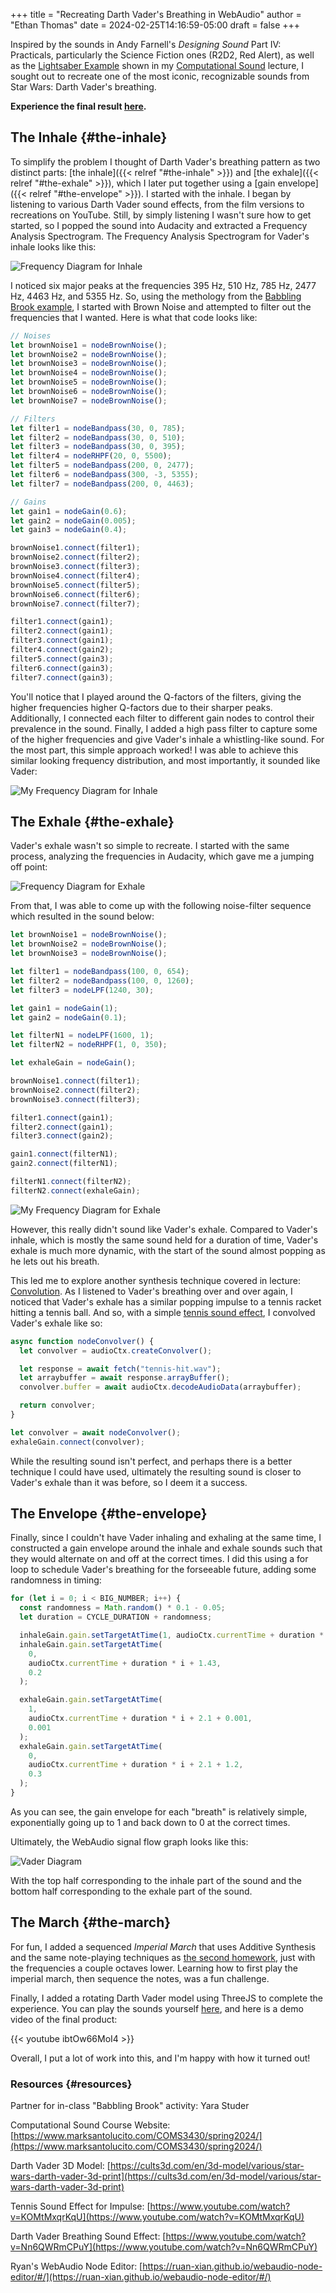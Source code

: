+++
title = "Recreating Darth Vader's Breathing in WebAudio"
author = "Ethan Thomas"
date = 2024-02-25T14:16:59-05:00
draft = false
+++

Inspired by the sounds in Andy Farnell's _Designing Sound_ Part IV: Practicals, particularly the Science Fiction ones (R2D2, Red Alert), as well as the [Lightsaber Example](https://youtu.be/9DqBNDHKFC4?feature=shared) shown in my [Computational Sound](https://www.marksantolucito.com/COMS3430/spring2024/) lecture, I sought out to recreate one of the most iconic, recognizable sounds from Star Wars: Darth Vader's breathing.

**Experience the final result [here](https://sound.ethanmt.com/hw3/).**

## The Inhale {#the-inhale}

To simplify the problem I thought of Darth Vader's breathing pattern as two distinct parts: [the inhale]({{< relref "#the-inhale" >}}) and [the exhale]({{< relref "#the-exhale" >}}), which I later put together using a [gain envelope]({{< relref "#the-envelope" >}}). I started with the inhale. I began by listening to various Darth Vader sound effects, from the film versions to recreations on YouTube. Still, by simply listening I wasn't sure how to get started, so I popped the sound into Audacity and extracted a Frequency Analysis Spectrogram. The Frequency Analysis Spectrogram for Vader's inhale looks like this:

![Frequency Diagram for Inhale](/images/vader_inhale1.png)

I noticed six major peaks at the frequencies 395 Hz, 510 Hz, 785 Hz, 2477 Hz, 4463 Hz, and 5355 Hz. So, using the methology from the [Babbling Brook example](https://www.marksantolucito.com/COMS3430/spring2024/Lab3), I started with Brown Noise and attempted to filter out the frequencies that I wanted. Here is what that code looks like:

```js
// Noises
let brownNoise1 = nodeBrownNoise();
let brownNoise2 = nodeBrownNoise();
let brownNoise3 = nodeBrownNoise();
let brownNoise4 = nodeBrownNoise();
let brownNoise5 = nodeBrownNoise();
let brownNoise6 = nodeBrownNoise();
let brownNoise7 = nodeBrownNoise();

// Filters
let filter1 = nodeBandpass(30, 0, 785);
let filter2 = nodeBandpass(30, 0, 510);
let filter3 = nodeBandpass(30, 0, 395);
let filter4 = nodeRHPF(20, 0, 5500);
let filter5 = nodeBandpass(200, 0, 2477);
let filter6 = nodeBandpass(300, -3, 5355);
let filter7 = nodeBandpass(200, 0, 4463);

// Gains
let gain1 = nodeGain(0.6);
let gain2 = nodeGain(0.005);
let gain3 = nodeGain(0.4);

brownNoise1.connect(filter1);
brownNoise2.connect(filter2);
brownNoise3.connect(filter3);
brownNoise4.connect(filter4);
brownNoise5.connect(filter5);
brownNoise6.connect(filter6);
brownNoise7.connect(filter7);

filter1.connect(gain1);
filter2.connect(gain1);
filter3.connect(gain1);
filter4.connect(gain2);
filter5.connect(gain3);
filter6.connect(gain3);
filter7.connect(gain3);
```

You'll notice that I played around the Q-factors of the filters, giving the higher frequencies higher Q-factors due to their sharper peaks. Additionally, I connected each filter to different gain nodes to control their prevalence in the sound. Finally, I added a high pass filter to capture some of the higher frequencies and give Vader's inhale a whistling-like sound. For the most part, this simple approach worked! I was able to achieve this similar looking frequency distribution, and most importantly, it sounded like Vader:

![My Frequency Diagram for Inhale](/images/vader_inhale2.png)

## The Exhale {#the-exhale}

Vader's exhale wasn't so simple to recreate. I started with the same process, analyzing the frequencies in Audacity, which gave me a jumping off point:

![Frequency Diagram for Exhale](/images/vader_exhale1.png)

From that, I was able to come up with the following noise-filter sequence which resulted in the sound below:

```js
let brownNoise1 = nodeBrownNoise();
let brownNoise2 = nodeBrownNoise();
let brownNoise3 = nodeBrownNoise();

let filter1 = nodeBandpass(100, 0, 654);
let filter2 = nodeBandpass(100, 0, 1260);
let filter3 = nodeLPF(1240, 30);

let gain1 = nodeGain(1);
let gain2 = nodeGain(0.1);

let filterN1 = nodeLPF(1600, 1);
let filterN2 = nodeRHPF(1, 0, 350);

let exhaleGain = nodeGain();

brownNoise1.connect(filter1);
brownNoise2.connect(filter2);
brownNoise3.connect(filter3);

filter1.connect(gain1);
filter2.connect(gain1);
filter3.connect(gain2);

gain1.connect(filterN1);
gain2.connect(filterN1);

filterN1.connect(filterN2);
filterN2.connect(exhaleGain);
```

![My Frequency Diagram for Exhale](/images/vader_exhale2.png)

However, this really didn't sound like Vader's exhale. Compared to Vader's inhale, which is mostly the same sound held for a duration of time, Vader's exhale is much more dynamic, with the start of the sound almost popping as he lets out his breath.

This led me to explore another synthesis technique covered in lecture: [Convolution](https://www.marksantolucito.com/COMS3430/spring2024/convolution/). As I listened to Vader's breathing over and over again, I noticed that Vader's exhale has a similar popping impulse to a tennis racket hitting a tennis ball. And so, with a simple [tennis sound effect](https://www.youtube.com/watch?v=KOMtMxqrKqU), I convolved Vader's exhale like so:

```js
async function nodeConvolver() {
  let convolver = audioCtx.createConvolver();

  let response = await fetch("tennis-hit.wav");
  let arraybuffer = await response.arrayBuffer();
  convolver.buffer = await audioCtx.decodeAudioData(arraybuffer);

  return convolver;
}

let convolver = await nodeConvolver();
exhaleGain.connect(convolver);
```

While the resulting sound isn't perfect, and perhaps there is a better technique I could have used, ultimately the resulting sound is closer to Vader's exhale than it was before, so I deem it a success.

## The Envelope {#the-envelope}

Finally, since I couldn't have Vader inhaling and exhaling at the same time, I constructed a gain envelope around the inhale and exhale sounds such that they would alternate on and off at the correct times. I did this using a for loop to schedule Vader's breathing for the forseeable future, adding some randomness in timing:

```js
for (let i = 0; i < BIG_NUMBER; i++) {
  const randomness = Math.random() * 0.1 - 0.05;
  let duration = CYCLE_DURATION + randomness;

  inhaleGain.gain.setTargetAtTime(1, audioCtx.currentTime + duration * i, 0.1);
  inhaleGain.gain.setTargetAtTime(
    0,
    audioCtx.currentTime + duration * i + 1.43,
    0.2
  );

  exhaleGain.gain.setTargetAtTime(
    1,
    audioCtx.currentTime + duration * i + 2.1 + 0.001,
    0.001
  );
  exhaleGain.gain.setTargetAtTime(
    0,
    audioCtx.currentTime + duration * i + 2.1 + 1.2,
    0.3
  );
}
```

As you can see, the gain envelope for each "breath" is relatively simple, exponentially going up to 1 and back down to 0 at the correct times.

Ultimately, the WebAudio signal flow graph looks like this:

![Vader Diagram](/images/vader_diagram.png)

With the top half corresponding to the inhale part of the sound and the bottom half corresponding to the exhale part of the sound.

## The March {#the-march}

For fun, I added a sequenced _Imperial March_ that uses Additive Synthesis and the same note-playing techniques as [the second homework](https://sound.ethanmt.com/hw2/), just with the frequencies a couple octaves lower.
Learning how to first play the imperial march, then sequence the notes, was a fun challenge.

Finally, I added a rotating Darth Vader model using ThreeJS to complete the experience. You can play the sounds yourself [here](https://sound.ethanmt.com/hw3/), and here is a demo video of the final product:

{{< youtube ibtOw66MoI4 >}}

Overall, I put a lot of work into this, and I'm happy with how it turned out!

### Resources {#resources}

Partner for in-class "Babbling Brook" activity: Yara Studer

Computational Sound Course Website: [https://www.marksantolucito.com/COMS3430/spring2024/](https://www.marksantolucito.com/COMS3430/spring2024/)

Darth Vader 3D Model: [https://cults3d.com/en/3d-model/various/star-wars-darth-vader-3d-print](https://cults3d.com/en/3d-model/various/star-wars-darth-vader-3d-print)

Tennis Sound Effect for Impulse: [https://www.youtube.com/watch?v=KOMtMxqrKqU](https://www.youtube.com/watch?v=KOMtMxqrKqU)

Darth Vader Breathing Sound Effect: [https://www.youtube.com/watch?v=Nn6QWRmCPuY](https://www.youtube.com/watch?v=Nn6QWRmCPuY)

Ryan's WebAudio Node Editor: [https://ruan-xian.github.io/webaudio-node-editor/#/](https://ruan-xian.github.io/webaudio-node-editor/#/)
